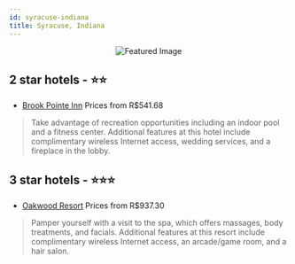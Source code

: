 ```yaml
---
id: syracuse-indiana
title: Syracuse, Indiana
---
```


<center><img src="https://i.travelapi.com/hotels/6000000/5770000/5765800/5765762/84611c33_z.jpg" alt="Featured Image" /></center>


##  2 star hotels - ⭐️⭐️

-    [Brook Pointe Inn](https://us.hurb.com/hotels/syracuse/brook-pointe-inn-JNP-JP253159?cmp=18055) Prices from R$541.68
   > Take advantage of recreation opportunities including an indoor pool and a fitness center. Additional features at this hotel include complimentary wireless Internet access, wedding services, and a fireplace in the lobby.

##  3 star hotels - ⭐️⭐️⭐️

-    [Oakwood Resort](https://us.hurb.com/hotels/syracuse/oakwood-resort-JNP-JP253124?cmp=18055) Prices from R$937.30
   > Pamper yourself with a visit to the spa, which offers massages, body treatments, and facials. Additional features at this resort include complimentary wireless Internet access, an arcade/game room, and a hair salon.
